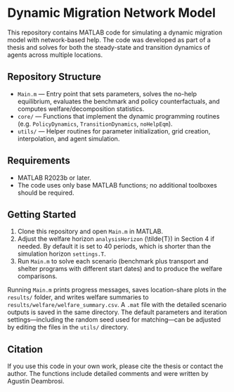 # Dynamic Migration Network Model

This repository contains MATLAB code for simulating a dynamic migration model with network-based help. The code was developed as part of a thesis and solves for both the steady-state and transition dynamics of agents across multiple locations.

## Repository Structure

- `Main.m` — Entry point that sets parameters, solves the no-help equilibrium, evaluates the benchmark and policy counterfactuals, and computes welfare/decomposition statistics.
- `core/` — Functions that implement the dynamic programming routines (e.g. `PolicyDynamics`, `TransitionDynamics`, `noHelpEqm`).
- `utils/` — Helper routines for parameter initialization, grid creation, interpolation, and agent simulation.

## Requirements

- MATLAB R2023b or later.
- The code uses only base MATLAB functions; no additional toolboxes should be required.

## Getting Started

1. Clone this repository and open `Main.m` in MATLAB.
2. Adjust the welfare horizon `analysisHorizon` (\tilde{T}) in Section 4 if needed. By default it is set to 40 periods, which is shorter than the simulation horizon `settings.T`.
3. Run `Main.m` to solve each scenario (benchmark plus transport and shelter programs with different start dates) and to produce the welfare comparisons.

Running `Main.m` prints progress messages, saves location-share plots in the `results/` folder, and writes welfare summaries to `results/welfare/welfare_summary.csv`. A `.mat` file with the detailed scenario outputs is saved in the same directory. The default parameters and iteration settings—including the random seed used for matching—can be adjusted by editing the files in the `utils/` directory.

## Citation

If you use this code in your own work, please cite the thesis or contact the author. The functions include detailed comments and were written by Agustin Deambrosi.
